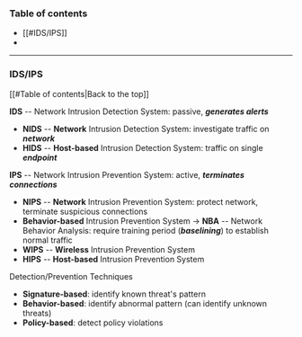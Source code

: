 ### Table of contents
- [[#IDS/IPS]]
- 

___
### IDS/IPS
[[#Table of contents|Back to the top]]

**IDS** -- Network Intrusion Detection System: passive, ***generates alerts***
- **NIDS** -- **Network** Intrusion Detection System: investigate traffic on ***network***
- **HIDS** -- **Host-based** Intrusion Detection System: traffic on single ***endpoint***

**IPS** -- Network Intrusion Prevention System: active, ***terminates connections***
- **NIPS** -- **Network** Intrusion Prevention System: protect network, terminate suspicious connections
- **Behavior-based** Intrusion Prevention System $\rightarrow$ **NBA** -- Network Behavior Analysis: require training period (***baselining***) to establish normal traffic
- **WIPS** -- **Wireless** Intrusion Prevention System
- **HIPS** -- **Host-based** Intrusion Prevention System

Detection/Prevention Techniques
- **Signature-based**: identify known threat's pattern
- **Behavior-based**: identify abnormal pattern (can identify unknown threats)
- **Policy-based**: detect policy violations

